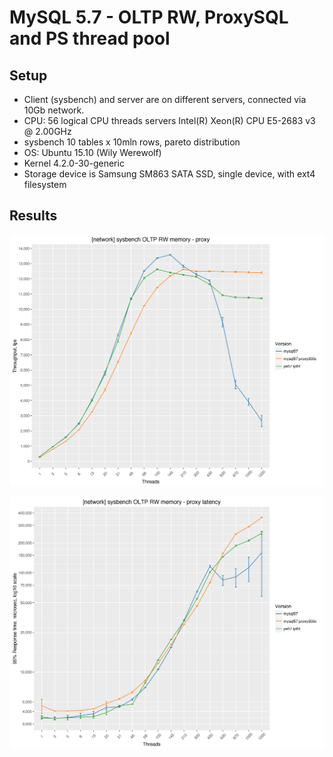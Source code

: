 MySQL 5.7 - OLTP RW, ProxySQL and PS thread pool
================================================

Setup
-----

-   Client (sysbench) and server are on different servers, connected via 10Gb network.
-   CPU: 56 logical CPU threads servers Intel(R) Xeon(R) CPU E5-2683 v3 @ 2.00GHz
-   sysbench 10 tables x 10mln rows, pareto distribution
-   OS: Ubuntu 15.10 (Wily Werewolf)
-   Kernel 4.2.0-30-generic
-   Storage device is Samsung SM863 SATA SSD, single device, with ext4 filesystem

Results
-------

![](summary-OLTP-RW-proxy_files/figure-markdown_github/proxysql-1.png)

![](summary-OLTP-RW-proxy_files/figure-markdown_github/proxysqllat-1.png)
